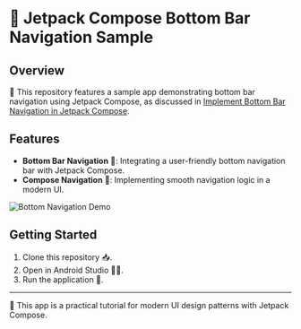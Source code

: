 # 🌟 Jetpack Compose Bottom Bar Navigation Sample

## Overview
📱 This repository features a sample app demonstrating bottom bar navigation using Jetpack Compose, as discussed in [Implement Bottom Bar Navigation in Jetpack Compose](https://proandroiddev.com/implement-bottom-bar-navigation-in-jetpack-compose-b530b1cd9ee2).

## Features
- **Bottom Bar Navigation** 🧭: Integrating a user-friendly bottom navigation bar with Jetpack Compose.
- **Compose Navigation** 🚀: Implementing smooth navigation logic in a modern UI.

![Bottom Navigation Demo](URL-of-your-GIF)

## Getting Started
1. Clone this repository 📥.
2. Open in Android Studio 🧑‍💻.
3. Run the application 🚀.

---

📘 This app is a practical tutorial for modern UI design patterns with Jetpack Compose.

